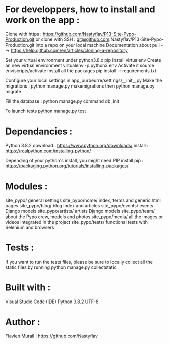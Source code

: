 # For developpers, how to install and work on the app :
Clone with https : https://github.com/Nastyflav/P13-Site-Pypo-Production.git
or clone with SSH : git@github.com:Nastyflav/P13-Site-Pypo-Production.git
into a repo on your local machine
Documentation about pull --> https://help.github.com/en/articles/cloning-a-repository

Set your virtual environment under python3.8.x pip install virtualenv
Create an new virtual environment virtualenv -p python3 env
Activate it source env/scripts/activate
Install all the packages pip install -r requirements.txt

Configure your local settings in app_purbeurre/settings/__init__py
Make the migrations : python manage.py makemigrations then python manage.py migrate

Fill the database : python manage.py command db_init

To launch tests python manage.py test

# Dependancies :
Python 3.8.2
download : https://www.python.org/downloads/
install : https://realpython.com/installing-python/

Depending of your python's install, you might need PIP
install pip : https://packaging.python.org/tutorials/installing-packages/

# Modules :
site_pypo/ general settings
site_pypo/home/ index, terms and generic html pages
site_pypo/blog/ blog index and articles
site_pypo/events/ events Django models
site_pypo/artists/ artists Django models
site_pypo/team/ about the Pypo crew, models and photos
site_pypo/media/ all the images or videos integrated in the project
site_pypo/tests/ functional tests with Selenium and browsers

# Tests :
If you want to run the tests files, please be sure to locally collect all the static files by running python manage.py collectstatic

# Built with :
Visual Studio Code (IDE)
Python 3.8.2
UTF-8

# Author :
Flavien Murail : https://github.com/Nastyflav
